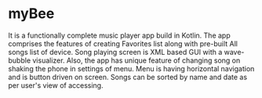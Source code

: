 # myBee
It is a functionally complete music player app build in Kotlin.
The app comprises the features of creating Favorites list along with pre-built All songs list of device.
Song playing screen is XML based GUI with a wave-bubble visualizer.
Also, the app has unique feature of changing song on shaking the phone in settings of menu.
Menu is having horizontal navigation and is button driven on screen.
Songs can be sorted by name and date as per user's view of accessing.
